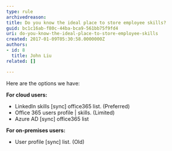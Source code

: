 ```yaml
---
type: rule
archivedreason: 
title: Do you know the ideal place to store employee skills?
guid: bc1c16ab-f80c-44ba-bca9-561bb75f9fd4
uri: do-you-know-the-ideal-place-to-store-employee-skills
created: 2017-01-09T05:30:58.0000000Z
authors:
- id: 8
  title: John Liu
related: []

---
```


Here are the options we have:




**For cloud users:**

* LinkedIn skills [sync] office365 list. (Preferred)
* Office 365 users profile | skills. (Limited)
* Azure AD [sync] office365 list




**For on-premises users:**

* User profile [sync] list. (Old)







<!--endintro-->
